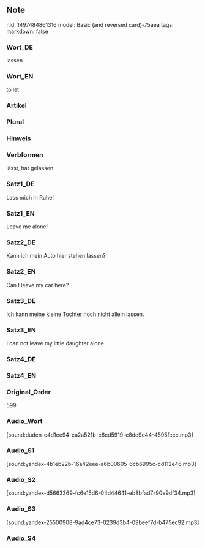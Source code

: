 ## Note
nid: 1497484861316
model: Basic (and reversed card)-75aea
tags: 
markdown: false

### Wort_DE
lassen

### Wort_EN
to let

### Artikel


### Plural


### Hinweis


### Verbformen
lässt, hat gelassen

### Satz1_DE
Lass mich in Ruhe!

### Satz1_EN
Leave me alone!

### Satz2_DE
Kann ich mein Auto hier stehen lassen?

### Satz2_EN
Can I leave my car here?

### Satz3_DE
Ich kann meine kleine Tochter noch nicht allein lassen.

### Satz3_EN
I can not leave my little daughter alone.

### Satz4_DE


### Satz4_EN


### Original_Order
599

### Audio_Wort
[sound:duden-e4d1ee94-ca2a521b-e6cd5919-e8de9e44-4595fecc.mp3]

### Audio_S1
[sound:yandex-4b1eb22b-16a42eee-a6b00605-6cb6995c-cd112e46.mp3]

### Audio_S2
[sound:yandex-d5663369-fc6e15d6-04d44641-eb8bfad7-90e9df34.mp3]

### Audio_S3
[sound:yandex-25500908-9ad4ce73-0239d3b4-09beef7d-b475ec92.mp3]

### Audio_S4

